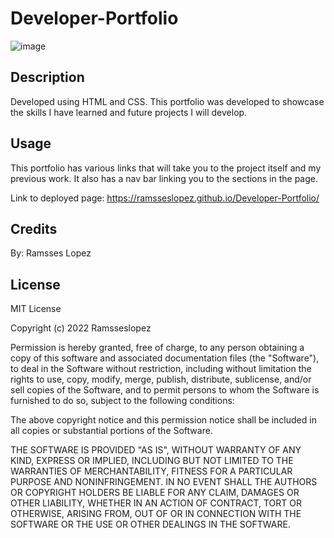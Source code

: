 # Developer-Portfolio

![image](https://user-images.githubusercontent.com/112135143/191624064-ce211f6d-074b-4ff0-b912-21a01c27384f.png)

## Description
Developed using HTML and CSS. This portfolio was developed to showcase the skills I have learned and future projects I will develop.

## Usage
This portfolio has various links that will take you to the project itself and my previous work. It also has a nav bar linking you to the sections in the page.

Link to deployed page: https://ramsseslopez.github.io/Developer-Portfolio/

## Credits
By: Ramsses Lopez

## License
MIT License

Copyright (c) 2022 Ramsseslopez

Permission is hereby granted, free of charge, to any person obtaining a copy of this software and associated documentation files (the "Software"), to deal in the Software without restriction, including without limitation the rights to use, copy, modify, merge, publish, distribute, sublicense, and/or sell copies of the Software, and to permit persons to whom the Software is furnished to do so, subject to the following conditions:

The above copyright notice and this permission notice shall be included in all copies or substantial portions of the Software.

THE SOFTWARE IS PROVIDED "AS IS", WITHOUT WARRANTY OF ANY KIND, EXPRESS OR IMPLIED, INCLUDING BUT NOT LIMITED TO THE WARRANTIES OF MERCHANTABILITY, FITNESS FOR A PARTICULAR PURPOSE AND NONINFRINGEMENT. IN NO EVENT SHALL THE AUTHORS OR COPYRIGHT HOLDERS BE LIABLE FOR ANY CLAIM, DAMAGES OR OTHER LIABILITY, WHETHER IN AN ACTION OF CONTRACT, TORT OR OTHERWISE, ARISING FROM, OUT OF OR IN CONNECTION WITH THE SOFTWARE OR THE USE OR OTHER DEALINGS IN THE SOFTWARE.
